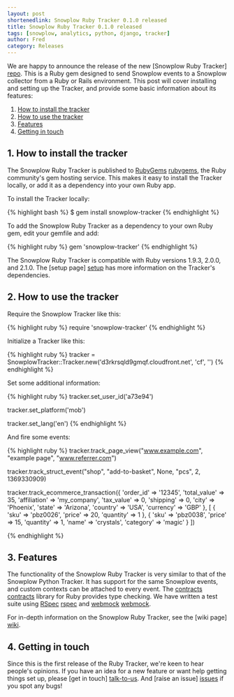```yaml
---
layout: post
shortenedlink: Snowplow Ruby Tracker 0.1.0 released
title: Snowplow Ruby Tracker 0.1.0 released
tags: [snowplow, analytics, python, django, tracker]
author: Fred
category: Releases
---
```


We are happy to announce the release of the new [Snowplow Ruby Tracker] [repo]. This is a Ruby gem designed to send Snowplow events to a Snowplow collector from a Ruby or Rails environment. This post will cover installing and setting up the Tracker, and provide some basic information about its features:

1. [How to install the tracker](/blog/2014/04/23/snowplow-ruby-tracker-0.1.0-released/#get)
2. [How to use the tracker](/blog/2014/04/23/snowplow-ruby-tracker-0.1.0-released/#usage)
3. [Features](/blog/2014/04/23/snowplow-ruby-tracker-0.1.0-released/#roadmap)
4. [Getting in touch](/blog/2014/04/23/snowplow-ruby-tracker-0.1.0-released/#contact)

<!--more-->

<h2><a name=get>1. How to install the tracker</a></h2>

The Snowplow Ruby Tracker is published to [RubyGems] [rubygems], the Ruby community's gem hosting service. This makes it easy to install the Tracker locally, or add it as a dependency into your own Ruby app.

To install the Tracker locally:

{% highlight bash %}
$ gem install snowplow-tracker
{% endhighlight %}

To add the Snowplow Ruby Tracker as a dependency to your own Ruby gem, edit your gemfile and add:

{% highlight ruby %}
gem 'snowplow-tracker'
{% endhighlight %}

The Snowplow Ruby Tracker is compatible with Ruby versions 1.9.3, 2.0.0, and 2.1.0. The [setup page] [setup] has more information on the Tracker's dependencies.

<h2><a name=usage>2. How to use the tracker</a></h2>

Require the Snowplow Tracker like this:

{% highlight ruby %}
require 'snowplow-tracker'
{% endhighlight %}

Initialize a Tracker like this:

{% highlight ruby %}
tracker = SnowplowTracker::Tracker.new('d3rkrsqld9gmqf.cloudfront.net', 'cf', '')
{% endhighlight %}

Set some additional information:

{% highlight ruby %}
tracker.set_user_id('a73e94')

tracker.set_platform('mob')

tracker.set_lang('en')
{% endhighlight %}

And fire some events:

{% highlight ruby %}
tracker.track_page_view("www.example.com", "example page", "www.referrer.com")

tracker.track_struct_event("shop", "add-to-basket", None, "pcs", 2, 1369330909)

tracker.track_ecommerce_transaction({
  'order_id' => '12345',
  'total_value' => 35,
  'affiliation' => 'my_company',
  'tax_value' => 0,
  'shipping' => 0,
  'city' => 'Phoenix',
  'state' => 'Arizona',
  'country' => 'USA',
  'currency' => 'GBP'
  },
  [ {
  'sku' => 'pbz0026',
  'price' => 20,
  'quantity' => 1
  },
  {
  'sku' => 'pbz0038',
  'price' => 15,
  'quantity' => 1,
  'name' => 'crystals',
  'category' => 'magic'
  } ])

{% endhighlight %}

<h2><a name=usage>3. Features</a></h2>

The functionality of the Snowplow Ruby Tracker is very similar to that of the Snowplow Python Tracker. It has support for the same Snowplow events, and custom contexts can be attached to every event. The [contracts] [contracts] library for Ruby provides type checking. We have written a test suite using [RSpec] [rspec] and [webmock] [webmock].

For in-depth information on the Snowplow Ruby Tracker, see the [wiki page] [wiki].

<h2><a name=contact>4. Getting in touch</a></h2>

Since this is the first release of the Ruby Tracker, we're keen to hear people's opinions. If you have an idea for a new feature or want help getting things set up, please [get in touch] [talk-to-us]. And [raise an issue] [issues] if you spot any bugs!

[contracts]: https://rubygems.org/gems/contracts
[rspec]: https://rubygems.org/gems/rspec
[webmock]: https://rubygems.org/gems/webmock

[rubygems]: http://rubygems.org/gems/snowplow-tracker

[repo]: https://github.com/snowplow/snowplow-ruby-tracker
[wiki]: https://github.com/snowplow/snowplow/wiki/Ruby-Tracker
[setup]: https://github.com/snowplow/snowplow/wiki/Ruby-tracker-setup
[talk-to-us]: https://github.com/snowplow/snowplow/wiki/Talk-to-us
[issues]: https://github.com/snowplow/snowplow-ruby-tracker/issues
